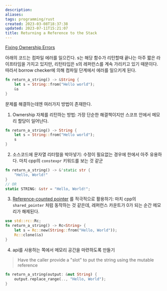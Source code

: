 ```yaml
---
description:
aliases: 
tags: programming/rust 
created: 2023-03-08T18:37:38
updated: 2023-07-11T15:21:07
title: Returning a Reference to the Stack
---
```

[Fixing Ownership Errors](https://rust-book.cs.brown.edu/ch04-03-fixing-ownership-errors.html)

아래의 코드는 컴파일 에러를 일으킨다. s는 해당 함수가 리턴할때 끝나는 아주 짧은 라이프타임을 가지고 있지만, 리턴타입은 s의 레퍼런스를 계속 가리키고 있기 때문이다. 따라서 borrow checker에 의해 컴파일 단계에서 에러를 일으키게 된다.
```rust
fn return_a_string() -> &String {
	let s = String::from("Hello world");
	&s
}
```

문제를 해결하는데엔 여러가지 방법이 존재한다.

1. Ownership 자체를 리턴하는 방법: 가장 단순한 해결책이지만 스코프 안에서 메모리 할당이 일어난다.
```rust
fn return_a_string() -> String {
	let s = String::from("Hello world");
	s
}
```

2. 소스코드에 문자열 리터럴을 박아넣기: 수정이 필요없는 경우에 한에서 아주 유용하다. 마치 cpp의 `constexpr` 키워드를 보는 것 같군
```rust
fn return_a_string() -> &'static str {
	"Hello, World!"
}
// OR
static STRING: &str = "Hello, World!";
```

3. [Reference-counted pointer](https://doc.rust-lang.org/std/rc/index.html) 를 적극적으로 활용하기: 마치 cpp의 `shared_pointer` 처럼 동작하는 것 같은데, 레퍼런스 카운트가 0가 되는 순간 메모리가 해제된다. 
```rust
use std::rc::Rc;
fn return_a_string() -> Rc<String> {
	let s = Rc::new(String::from("Hello, World"));
	Rc::clone(&s)
}
```

4. api를 사용하는 쪽에서 메모리 공간을 마련하도록 만들기 
> Have the caller provide a "slot" to put the string using the mutable reference
```rust
fn return_a_string(output: &mut String) {
	output.replace_range(.., "Hello, World");
}
```
